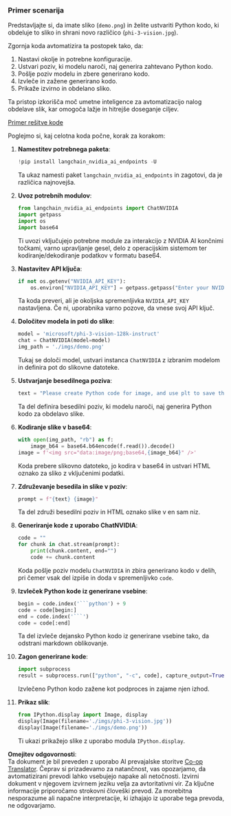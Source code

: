 <!--
CO_OP_TRANSLATOR_METADATA:
{
  "original_hash": "a8de701a2f1eb12b1f82432288d709cf",
  "translation_date": "2025-07-17T04:59:34+00:00",
  "source_file": "md/02.Application/04.Vision/Phi3/E2E_Nvidia_NIM_Vision.md",
  "language_code": "sl"
}
-->
### Primer scenarija

Predstavljajte si, da imate sliko (`demo.png`) in želite ustvariti Python kodo, ki obdeluje to sliko in shrani novo različico (`phi-3-vision.jpg`).

Zgornja koda avtomatizira ta postopek tako, da:

1. Nastavi okolje in potrebne konfiguracije.
2. Ustvari poziv, ki modelu naroči, naj generira zahtevano Python kodo.
3. Pošlje poziv modelu in zbere generirano kodo.
4. Izvleče in zažene generirano kodo.
5. Prikaže izvirno in obdelano sliko.

Ta pristop izkorišča moč umetne inteligence za avtomatizacijo nalog obdelave slik, kar omogoča lažje in hitrejše doseganje ciljev.

[Primer rešitve kode](../../../../../../code/06.E2E/E2E_Nvidia_NIM_Phi3_Vision.ipynb)

Poglejmo si, kaj celotna koda počne, korak za korakom:

1. **Namestitev potrebnega paketa**:
    ```python
    !pip install langchain_nvidia_ai_endpoints -U
    ```
    Ta ukaz namesti paket `langchain_nvidia_ai_endpoints` in zagotovi, da je različica najnovejša.

2. **Uvoz potrebnih modulov**:
    ```python
    from langchain_nvidia_ai_endpoints import ChatNVIDIA
    import getpass
    import os
    import base64
    ```
    Ti uvozi vključujejo potrebne module za interakcijo z NVIDIA AI končnimi točkami, varno upravljanje gesel, delo z operacijskim sistemom ter kodiranje/dekodiranje podatkov v formatu base64.

3. **Nastavitev API ključa**:
    ```python
    if not os.getenv("NVIDIA_API_KEY"):
        os.environ["NVIDIA_API_KEY"] = getpass.getpass("Enter your NVIDIA API key: ")
    ```
    Ta koda preveri, ali je okoljska spremenljivka `NVIDIA_API_KEY` nastavljena. Če ni, uporabnika varno pozove, da vnese svoj API ključ.

4. **Določitev modela in poti do slike**:
    ```python
    model = 'microsoft/phi-3-vision-128k-instruct'
    chat = ChatNVIDIA(model=model)
    img_path = './imgs/demo.png'
    ```
    Tukaj se določi model, ustvari instanca `ChatNVIDIA` z izbranim modelom in definira pot do slikovne datoteke.

5. **Ustvarjanje besedilnega poziva**:
    ```python
    text = "Please create Python code for image, and use plt to save the new picture under imgs/ and name it phi-3-vision.jpg."
    ```
    Ta del definira besedilni poziv, ki modelu naroči, naj generira Python kodo za obdelavo slike.

6. **Kodiranje slike v base64**:
    ```python
    with open(img_path, "rb") as f:
        image_b64 = base64.b64encode(f.read()).decode()
    image = f'<img src="data:image/png;base64,{image_b64}" />'
    ```
    Koda prebere slikovno datoteko, jo kodira v base64 in ustvari HTML oznako za sliko z vključenimi podatki.

7. **Združevanje besedila in slike v poziv**:
    ```python
    prompt = f"{text} {image}"
    ```
    Ta del združi besedilni poziv in HTML oznako slike v en sam niz.

8. **Generiranje kode z uporabo ChatNVIDIA**:
    ```python
    code = ""
    for chunk in chat.stream(prompt):
        print(chunk.content, end="")
        code += chunk.content
    ```
    Koda pošlje poziv modelu `ChatNVIDIA` in zbira generirano kodo v delih, pri čemer vsak del izpiše in doda v spremenljivko `code`.

9. **Izvleček Python kode iz generirane vsebine**:
    ```python
    begin = code.index('```python') + 9
    code = code[begin:]
    end = code.index('```')
    code = code[:end]
    ```
    Ta del izvleče dejansko Python kodo iz generirane vsebine tako, da odstrani markdown oblikovanje.

10. **Zagon generirane kode**:
    ```python
    import subprocess
    result = subprocess.run(["python", "-c", code], capture_output=True)
    ```
    Izvlečeno Python kodo zažene kot podproces in zajame njen izhod.

11. **Prikaz slik**:
    ```python
    from IPython.display import Image, display
    display(Image(filename='./imgs/phi-3-vision.jpg'))
    display(Image(filename='./imgs/demo.png'))
    ```
    Ti ukazi prikažejo slike z uporabo modula `IPython.display`.

**Omejitev odgovornosti**:  
Ta dokument je bil preveden z uporabo AI prevajalske storitve [Co-op Translator](https://github.com/Azure/co-op-translator). Čeprav si prizadevamo za natančnost, vas opozarjamo, da avtomatizirani prevodi lahko vsebujejo napake ali netočnosti. Izvirni dokument v njegovem izvirnem jeziku velja za avtoritativni vir. Za ključne informacije priporočamo strokovni človeški prevod. Za morebitna nesporazume ali napačne interpretacije, ki izhajajo iz uporabe tega prevoda, ne odgovarjamo.
